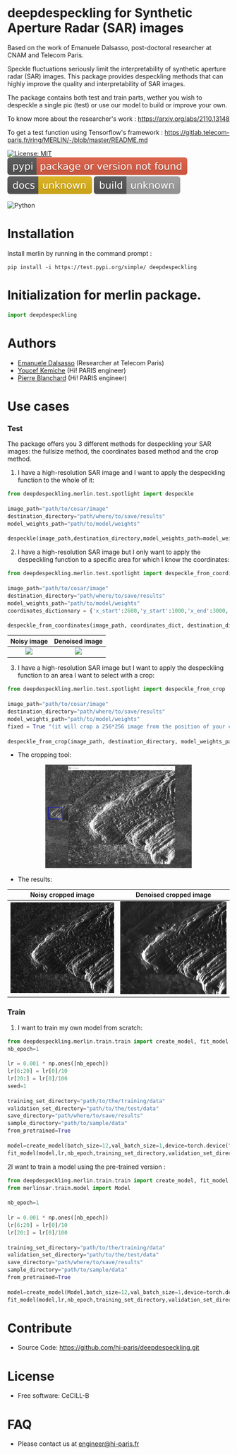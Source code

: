 # deepdespeckling for Synthetic Aperture Radar (SAR) images


Based on the work of Emanuele Dalsasso, post-doctoral researcher at CNAM and Telecom Paris.

Speckle fluctuations seriously limit the interpretability of synthetic aperture radar (SAR) images. This package provides despeckling methods that can highly improve the quality and interpretability of SAR images.

The package contains both test and train parts, wether you wish to despeckle a single pic (test) or use our model to build or improve your own.

To know more about the researcher's work : https://arxiv.org/abs/2110.13148

To get a test function using Tensorflow's framework : https://gitlab.telecom-paris.fr/ring/MERLIN/-/blob/master/README.md


[![License: MIT](https://img.shields.io/badge/License-MIT-yellow.svg)](https://opensource.org/licenses/MIT)
<img src="icons/pypi.svg" class="center">
<img src="icons/doc.svg" class="center">
<img src="icons/build.svg" class="center">

![Python](https://img.shields.io/badge/python-3670A0?style=for-the-badge&logo=python&logoColor=ffdd54)

# Installation

Install merlin by running in the command prompt :

```console
pip install -i https://test.pypi.org/simple/ deepdespeckling
```

# Initialization for merlin package.

```python
import deepdespeckling
```




# Authors


* [Emanuele Dalsasso](https://perso.telecom-paristech.fr/dalsasso/) (Researcher at Telecom Paris)
* [Youcef Kemiche](https://engineeringteam.hi-paris.fr/about-us-2/) (Hi! PARIS engineer)
* [Pierre Blanchard](https://engineeringteam.hi-paris.fr/about-us-2/) (Hi! PARIS engineer)


# Use cases

### Test
The package offers you 3 different methods for despeckling your SAR images: the fullsize method, the coordinates based method and the crop method.

1) I have a high-resolution SAR image and I want to apply the despeckling function to the whole of it:

```python
from deepdespeckling.merlin.test.spotlight import despeckle

image_path="path/to/cosar/image"
destination_directory="path/where/to/save/results"
model_weights_path="path/to/model/weights"

despeckle(image_path,destination_directory,model_weights_path=model_weights_path)
```

2) I have a high-resolution SAR image but I only want to apply the despeckling function to a specific area for which I know the coordinates:
```python
from deepdespeckling.merlin.test.spotlight import despeckle_from_coordinates

image_path="path/to/cosar/image"
destination_directory="path/where/to/save/results"
model_weights_path="path/to/model/weights"
coordinates_dictionnary = {'x_start':2600,'y_start':1000,'x_end':3000,'y_end':1200}

despeckle_from_coordinates(image_path, coordinates_dict, destination_directory, model_weights_path)
````

Noisy image             |  Denoised image
:----------------------:|:-------------------------:
![](img/coordinates/noisy_test_image_data.png)  |  ![](img/coordinates/denoised_test_image_data.png)

3) I have a high-resolution SAR image but I want to apply the despeckling function to an area I want to select with a crop:
```python
from deepdespeckling.merlin.test.spotlight import despeckle_from_crop

image_path="path/to/cosar/image"
destination_directory="path/where/to/save/results"
model_weights_path="path/to/model/weights"
fixed = True "(it will crop a 256*256 image from the position of your click)" or False "(you will draw free-handly the area of your interest)"

despeckle_from_crop(image_path, destination_directory, model_weights_path, fixed=False)
```
* The cropping tool:

<p align="center">
  <img src="img/crop/crop_example.png" width="66%" class="center">
</p>

* The results:

Noisy cropped image                     |           Denoised cropped image
:-----------------------------------------------------------:|:------------------------------------------:
 <img src="img/crop/noisy_test_image_data.png" width="100%"> | <img src="img/crop/denoised_test_image_data.png" width="1000%">

### Train

1) I want to train my own model from scratch:
```python
from deepdespeckling.merlin.train.train import create_model, fit_model
nb_epoch=1

lr = 0.001 * np.ones([nb_epoch])
lr[6:20] = lr[0]/10
lr[20:] = lr[0]/100
seed=1

training_set_directory="path/to/the/training/data"
validation_set_directory="path/to/the/test/data"
save_directory="path/where/to/save/results"
sample_directory="path/to/sample/data"
from_pretrained=True

model=create_model(batch_size=12,val_batch_size=1,device=torch.device("cuda:0" if torch.cuda.is_available() else "cpu"),from_pretrained=from_pretrained)
fit_model(model,lr,nb_epoch,training_set_directory,validation_set_directory,sample_directory,save_directory,seed=2)

```

2I want to train a model using the pre-trained version :
```python
from deepdespeckling.merlin.train.train import create_model, fit_model
from merlinsar.train.model import Model

nb_epoch=1

lr = 0.001 * np.ones([nb_epoch])
lr[6:20] = lr[0]/10
lr[20:] = lr[0]/100

training_set_directory="path/to/the/training/data"
validation_set_directory="path/to/the/test/data"
save_directory="path/where/to/save/results"
sample_directory="path/to/sample/data"
from_pretrained=True

model=create_model(Model,batch_size=12,val_batch_size=1,device=torch.device("cuda:0" if torch.cuda.is_available() else "cpu"),from_pretrained=from_pretrained)
fit_model(model,lr,nb_epoch,training_set_directory,validation_set_directory,sample_directory,save_directory,seed=2)
```

# Contribute


- Source Code: https://github.com/hi-paris/deepdespeckling.git

# License

* Free software: CeCILL-B

# FAQ

* Please contact us at [engineer@hi-paris.fr](engineer@hi-paris.fr)
